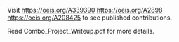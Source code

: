 Visit
https://oeis.org/A339390
https://oeis.org/A2898
https://oeis.org/A208425
to see published contributions.

Read Combo_Project_Writeup.pdf for more details.
